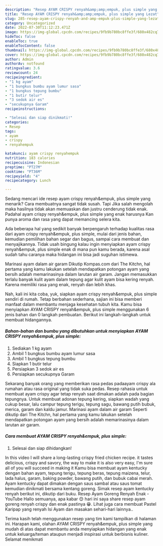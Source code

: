 ```yaml
---
description: "Resep AYAM CRISPY renyah&amp;amp;empuk, plus simple yang Lezat"
title: "Resep AYAM CRISPY renyah&amp;amp;empuk, plus simple yang Lezat"
slug: 285-resep-ayam-crispy-renyah-and-amp-empuk-plus-simple-yang-lezat
category: Uncategorized
date: 2022-07-30T11:12:23.471Z
image: https://img-global.cpcdn.com/recipes/9fb9b780bc8ffe3f/680x482cq70/ayam-crispy-renyahempuk-plus-simple-foto-resep-utama.jpg
hideToc: false
enableToc: true
enableTocContent: false
thumbnail: https://img-global.cpcdn.com/recipes/9fb9b780bc8ffe3f/680x482cq70/ayam-crispy-renyahempuk-plus-simple-foto-resep-utama.jpg
cover: https://img-global.cpcdn.com/recipes/9fb9b780bc8ffe3f/680x482cq70/ayam-crispy-renyahempuk-plus-simple-foto-resep-utama.jpg
author: Admin
authorAv: notfound
ratingvalue: 3.6
reviewcount: 24
recipeingredient:
- "1 kg ayam"
- "1 bungkus bumbu ayam lumur sasa"
- "1 bungkus tepung bumbu"
- "1 butir telur"
- "3 sedok air es"
- "secukupnya Garam"
recipeinstructions:

- "Selesai dan siap dinikmati!"
categories:
- Resep
tags:
- ayam
- crispy
- renyahempuk

katakunci: ayam crispy renyahempuk 
nutrition: 183 calories
recipecuisine: Indonesian
preptime: "PT27M"
cooktime: "PT36M"
recipeyield: "4"
recipecategory: Lunch

---
```



Sedang mencari ide resep ayam crispy renyah&amp;empuk, plus simple yang menarik? Cara membuatnya sangat tidak susah. Tapi Jika salah mengolah maka hasilnya tidak akan memuaskan dan justru cenderung tidak enak. Padahal ayam crispy renyah&amp;empuk, plus simple yang enak harusnya Kan punya aroma dan rasa yang dapat memancing selera kita.


Ada beberapa hal yang sedikit banyak berpengaruh terhadap kualitas rasa dari ayam crispy renyah&amp;empuk, plus simple, mulai dari jenis bahan, kemudian pemilihan bahan segar dan bagus, sampai cara membuat dan menyajikannya. Tidak usah bingung kalau ingin menyiapkan ayam crispy renyah&amp;empuk, plus simple enak di mana pun kamu berada, karena asal sudah tahu caranya maka hidangan ini bisa jadi suguhan istimewa.

Marinasi ayam dalam air garam Dikutip Kompas.com dari The Kitchn, hal pertama yang kamu lakukan setelah mendapatkan potongan ayam yang bersih adalah memarinasinya dalam larutan air garam. Jangan memasukkan terlalu banyak kulit ayam dalam tepung agar kulit ayam bisa kering renyah. Karena memiliki rasa yang enak, renyah dan lebih khas.


Nah, kali ini kita coba, yuk, siapkan ayam crispy renyah&amp;empuk, plus simple sendiri di rumah. Tetap berbahan sederhana, sajian ini bisa memberi manfaat dalam membantu menjaga kesehatan tubuh kita. Kamu bisa menyiapkan AYAM CRISPY renyah&amp;empuk, plus simple menggunakan 6 jenis bahan dan 0 langkah pembuatan. Berikut ini langkah-langkah untuk membuat hidangannya.

<!--inarticleads1-->

##### Bahan-bahan dan bumbu yang dibutuhkan untuk menyiapkan AYAM CRISPY renyah&amp;empuk, plus simple:

1. Sediakan 1 kg ayam
1. Ambil 1 bungkus bumbu ayam lumur sasa
1. Ambil 1 bungkus tepung bumbu
1. Siapkan 1 butir telur
1. Persiapkan 3 sedok air es
1. Persiapkan secukupnya Garam


Sekarang banyak orang yang memberikan rasa pedas padaayam crispy ala rumahan atau rasa original yang tidak suka pedas. Resep rahasia untuk membuat ayam crispy agar tetap renyah saat dimakan adalah pada bagian tepungnya. Untuk membuat adonan tepung kering, siapkan wadah yang cukup besar, lalu campur tepung terigu, tepung sagu, bawang putih bubuk, merica, garam dan kaldu jamur. Marinasi ayam dalam air garam Seperti dikutip dari The Kitchn, hal pertama yang kamu lakukan setelah mendapatkan potongan ayam yang bersih adalah memarinasinya dalam larutan air garam. 

<!--inarticleads2-->

##### Cara membuat AYAM CRISPY renyah&amp;empuk, plus simple:


1. Selesai dan siap dihidangkan!

In this video I will share a long-lasting crispy fried chicken recipe. it tastes delicious, crispy and savory, the way to make it is also very easy, I&#39;m sure all of you will succeed in making it Kamu bisa membuat ayam kentucky dengan bahan ayam, tepung terigu, tepung beras, tepung maizena, telur, lada halus, garam, baking powder, bawang putih, dan bubuk cabai merah. Ayam kentucky dapat dimakan dengan saus sambal atau saus tomat kemudian dinikmati bersama kentang goreng. Simak resep ayam kentucky renyah berikut ini, dikutip dari buku. Resep Ayam Goreng Renyah Enak - YouTube Hallo semuanya, apa kabar 😊 hari ini saya share resep ayam goreng renyah crispy dan enak pastinya 😁. Lihat juga cara membuat Pastel Karipap yang renyah Isi Ayam dan masakan sehari-hari lainnya.. 

Terima kasih telah menggunakan resep yang tim kami tampilkan di halaman ini. Harapan kami, olahan AYAM CRISPY renyah&amp;empuk, plus simple yang mudah di atas dapat membantu anda menyiapkan hidangan yang enak untuk keluarga/teman ataupun menjadi inspirasi untuk berbisnis kuliner. Selamat menikmati
